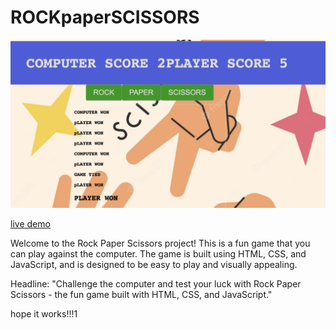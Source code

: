 # ROCKpaperSCISSORS
![demopic](./assets/Screenshot%202023-08-19%20at%2012.36.28%20PM.png)

[live demo](https://jaicsdx.github.io/ROCKpaperSCISSORS/)


Welcome to the Rock Paper Scissors project! This is a fun game that you can play against the computer. The game is built using HTML, CSS, and JavaScript, and is designed to be easy to play and visually appealing.

Headline:
"Challenge the computer and test your luck with Rock Paper Scissors - the fun game built with HTML, CSS, and JavaScript."

hope it works!!!1
